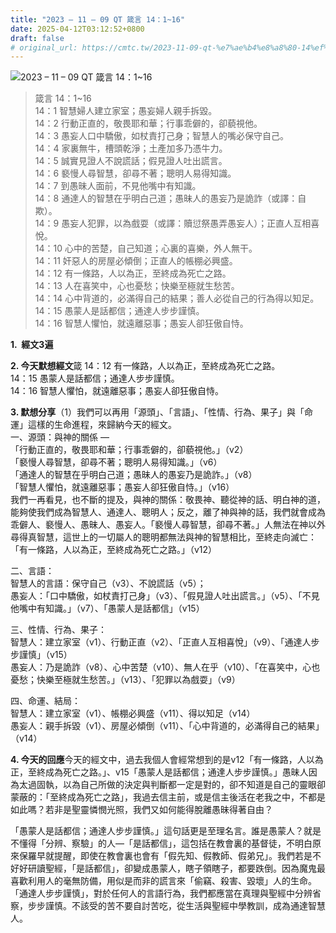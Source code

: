 ```yaml
---
title: "2023 – 11 – 09 QT 箴言 14：1~16"
date: 2025-04-12T03:12:52+0800
draft: false
# original_url: https://cmtc.tw/2023-11-09-qt-%e7%ae%b4%e8%a8%80-14%ef%bc%9a116
---
```


![2023 – 11 – 09 QT 箴言 14：1~16](/images/qt.jpg  "2023 – 11 – 09 QT 箴言 14：1~16")

> 箴言 14：1~16  
> 14：1 智慧婦人建立家室；愚妄婦人親手拆毀。  
> 14：2 行動正直的，敬畏耶和華；行事乖僻的，卻藐視他。  
> 14：3 愚妄人口中驕傲，如杖責打己身；智慧人的嘴必保守自己。  
> 14：4 家裏無牛，槽頭乾淨；土產加多乃憑牛力。  
> 14：5 誠實見證人不說謊話；假見證人吐出謊言。  
> 14：6 褻慢人尋智慧，卻尋不著；聰明人易得知識。  
> 14：7 到愚昧人面前，不見他嘴中有知識。  
> 14：8 通達人的智慧在乎明白己道；愚昧人的愚妄乃是詭詐（或譯：自欺）。  
> 14：9 愚妄人犯罪，以為戲耍（或譯：贖愆祭愚弄愚妄人）；正直人互相喜悅。  
> 14：10 心中的苦楚，自己知道；心裏的喜樂，外人無干。  
> 14：11 奸惡人的房屋必傾倒；正直人的帳棚必興盛。  
> 14：12 有一條路，人以為正，至終成為死亡之路。  
> 14：13 人在喜笑中，心也憂愁；快樂至極就生愁苦。  
> 14：14 心中背道的，必滿得自己的結果；善人必從自己的行為得以知足。  
> 14：15 愚蒙人是話都信；通達人步步謹慎。  
> 14：16 智慧人懼怕，就遠離惡事；愚妄人卻狂傲自恃。

**1.  經文3遍**

**2. 今天默想經文**箴 14：12 有一條路，人以為正，至終成為死亡之路。  
14：15 愚蒙人是話都信；通達人步步謹慎。  
14：16 智慧人懼怕，就遠離惡事；愚妄人卻狂傲自恃。

**3. 默想分享**（1）我們可以再用「源頭」、「言語」、「性情、行為、果子」與「命運」這樣的生命進程，來歸納今天的經文。  
一、源頭：與神的關係 —  
「行動正直的，敬畏耶和華；行事乖僻的，卻藐視他。」（v2）  
「褻慢人尋智慧，卻尋不著；聰明人易得知識。」（v6）  
「通達人的智慧在乎明白己道；愚昧人的愚妄乃是詭詐。」（v8）  
「智慧人懼怕，就遠離惡事；愚妄人卻狂傲自恃。」（v16）  
我們一再看見，也不斷的提及，與神的關係：敬畏神、聽從神的話、明白神的道，能夠使我們成為智慧人、通達人、聰明人；反之，離了神與神的話，我們就會成為乖僻人、褻慢人、愚昧人、愚妄人。「褻慢人尋智慧，卻尋不著。」人無法在神以外尋得真智慧，這世上的一切屬人的聰明都無法與神的智慧相比，至終走向滅亡：「有一條路，人以為正，至終成為死亡之路。」（v12）

二、言語：  
智慧人的言語：保守自己（v3）、不說謊話（v5）；  
愚妄人：「口中驕傲，如杖責打己身」（v3）、「假見證人吐出謊言。」（v5）、「不見他嘴中有知識。」（v7）、「愚蒙人是話都信」（v15）

三、性情、行為、果子：  
智慧人：建立家室（v1）、行動正直（v2）、「正直人互相喜悅」（v9）、「通達人步步謹慎」（v15）  
愚妄人：乃是詭詐（v8）、心中苦楚（v10）、無人在乎（v10）、「在喜笑中，心也憂愁；快樂至極就生愁苦。」（v13）、「犯罪以為戲耍」（v9）

四、命運、結局：  
智慧人：建立家室（v1）、帳棚必興盛（v11）、得以知足（v14）  
愚妄人：親手拆毀（v1）、房屋必傾倒（v11）、「心中背道的，必滿得自己的結果」（v14）

**4. 今天的回應**今天的經文中，過去我個人會經常想到的是v12「有一條路，人以為正，至終成為死亡之路。」、v15「愚蒙人是話都信；通達人步步謹慎。」愚昧人因為太過固執，以為自己所做的決定與判斷都一定是對的，卻不知道是自己的靈眼卻蒙蔽的：「至終成為死亡之路」，我過去信主前，或是信主後活在老我之中，不都是如此嗎？若非是聖靈憐憫光照，我們又如何能得脫離愚昧得著自由？

「愚蒙人是話都信；通達人步步謹慎。」這句話更是至理名言。誰是愚蒙人？就是不懂得「分辨、察驗」的人—「是話都信」，這包括在教會裏的基督徒，不明白原來保羅早就提醒，即使在教會裏也會有「假先知、假教師、假弟兄」。我們若是不好好研讀聖經，「是話都信」，卻變成愚蒙人，瞎子領瞎子，都要跌倒。因為魔鬼最喜歡利用人的毫無防備，用似是而非的謊言來「偷竊、殺害、毀壞」人的生命。「通達人步步謹慎」，對於任何人的言語行為，我們都應當在真理與聖經中分辨省察，步步謹慎。不該受的苦不要自討苦吃，從生活與聖經中學教訓，成為通達智慧人。